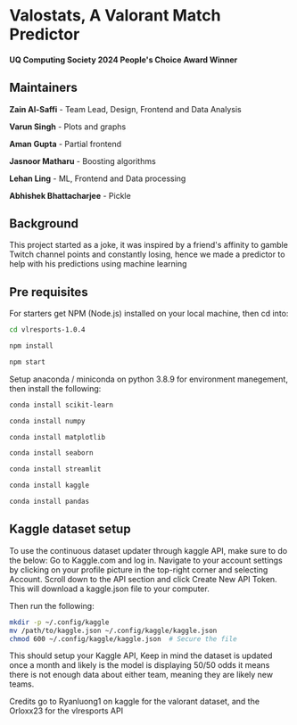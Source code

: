 
# Valostats, A Valorant Match Predictor
#### UQ Computing Society 2024 People's Choice Award Winner
## Maintainers

**Zain Al-Saffi** - Team Lead, Design, Frontend and Data Analysis

**Varun Singh** - Plots and graphs

**Aman Gupta** - Partial frontend 

**Jasnoor Matharu** - Boosting algorithms

**Lehan Ling** - ML, Frontend and Data processing 

**Abhishek Bhattacharjee** - Pickle


## Background
This project started as a joke, it was inspired by a friend's affinity to gamble Twitch channel points and constantly losing, hence we made a predictor to help with his predictions using machine learning

## Pre requisites
For starters get NPM (Node.js) installed on your local machine, then cd into:
```bash
cd vlresports-1.0.4
```
```bash
npm install
```
```bash
npm start
```

Setup anaconda / miniconda on python 3.8.9 for environment manegement, then install the following:
```bash
conda install scikit-learn
```
```bash
conda install numpy
```
```bash
conda install matplotlib
```
```bash
conda install seaborn
```
```bash
conda install streamlit
```
```bash
conda install kaggle
```
```bash
conda install pandas
```

## Kaggle dataset setup
To use the continuous dataset updater through kaggle API, make sure to do the below:
Go to Kaggle.com and log in.
Navigate to your account settings by clicking on your profile picture in the top-right corner and selecting Account.
Scroll down to the API section and click Create New API Token. This will download a kaggle.json file to your computer.

Then run the following:
```bash
mkdir -p ~/.config/kaggle
mv /path/to/kaggle.json ~/.config/kaggle/kaggle.json
chmod 600 ~/.config/kaggle/kaggle.json  # Secure the file

```
This should setup your Kaggle API, Keep in mind the dataset is updated once a month and likely is the model is displaying 50/50 odds it means there is not enough data about either team, meaning they are likely new teams. 

Credits go to Ryanluong1 on kaggle for the valorant dataset, and the Orloxx23 for the vlresports API
